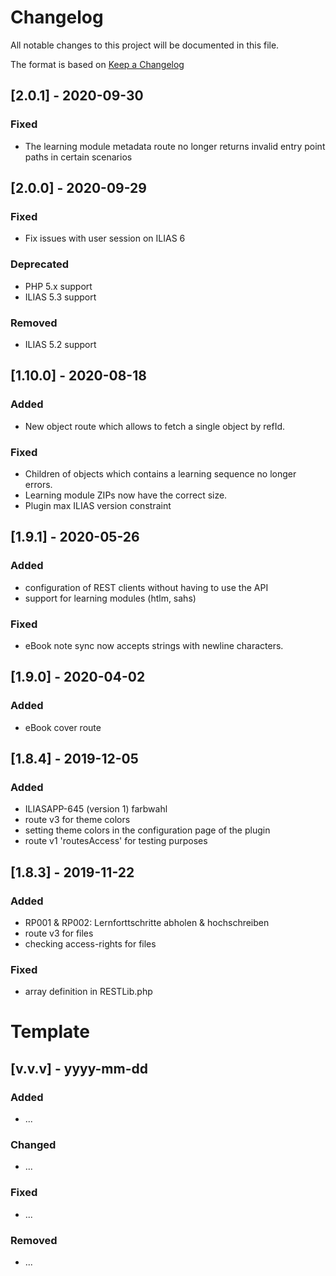 # Changelog
All notable changes to this project will be documented in this file.

The format is based on [Keep a Changelog](https://keepachangelog.com/en/1.0.0/)

## [2.0.1] - 2020-09-30
### Fixed
- The learning module metadata route no longer returns invalid entry point paths in certain scenarios

## [2.0.0] - 2020-09-29
### Fixed
- Fix issues with user session on ILIAS 6

### Deprecated
- PHP 5.x support
- ILIAS 5.3 support

### Removed
- ILIAS 5.2 support

## [1.10.0] - 2020-08-18
### Added
- New object route which allows to fetch a single object by refId.

### Fixed
- Children of objects which contains a learning sequence no longer errors.
- Learning module ZIPs now have the correct size.
- Plugin max ILIAS version constraint

## [1.9.1] - 2020-05-26
### Added
- configuration of REST clients without having to use the API
- support for learning modules (htlm, sahs)

### Fixed
- eBook note sync now accepts strings with newline characters.

## [1.9.0] - 2020-04-02
### Added
- eBook cover route

## [1.8.4] - 2019-12-05
### Added
- ILIASAPP-645 (version 1) farbwahl
- route v3 for theme colors
- setting theme colors in the configuration page of the plugin
- route v1 'routesAccess' for testing purposes

## [1.8.3] - 2019-11-22
### Added
- RP001 & RP002: Lernforttschritte abholen & hochschreiben
- route v3 for files
- checking access-rights for files

### Fixed
- array definition in RESTLib.php

# Template
## [v.v.v] - yyyy-mm-dd
### Added
- ...
### Changed
- ...
### Fixed
- ...
### Removed
- ...